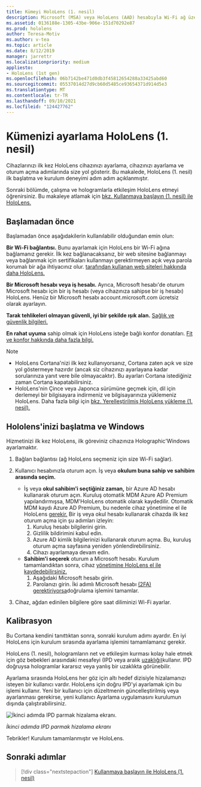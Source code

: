 ```yaml
---
title: Kümeyi HoloLens (1. nesil)
description: Microsoft (MSA) veya HoloLens (AAD) hesabıyla Wi-Fi ağ üzerinden ilk kez Azure Active Directory (1. nesil) ayarlamayı öğrenin.
ms.assetid: 0136188e-1305-43be-906e-151d70292e87
ms.prod: hololens
author: Teresa-Motiv
ms.author: v-tea
ms.topic: article
ms.date: 8/12/2019
manager: jarrettr
ms.localizationpriority: medium
appliesto:
- HoloLens (1st gen)
ms.openlocfilehash: 06b7142be471d0db3f45812654288a33425abd60
ms.sourcegitcommit: 05537014d27d9cb60d5485ce93654371d914d5e3
ms.translationtype: MT
ms.contentlocale: tr-TR
ms.lasthandoff: 09/10/2021
ms.locfileid: "124427762"
---
```

# <a name="set-up-your-hololens-1st-gen"></a>Kümenizi ayarlama HoloLens (1. nesil)

Cihazlarınızı ilk kez HoloLens cihazınızı ayarlama, cihazınızı ayarlama ve oturum açma adımlarında size yol gösterir.  Bu makalede, HoloLens (1. nesil) ilk başlatma ve kurulum deneyimi adım adım açıklanmıştır.

Sonraki bölümde, çalışma ve hologramlarla etkileşim HoloLens etmeyi öğrenirsiniz. Bu makaleye atlamak için [bkz. Kullanmaya başlayın (1. nesil) ile HoloLens.](hololens1-basic-usage.md)

## <a name="before-you-start"></a>Başlamadan önce

Başlamadan önce aşağıdakilerin kullanılabilir olduğundan emin olun:

**Bir Wi-Fi bağlantısı.** Bunu ayarlamak için HoloLens bir Wi-Fi ağına bağlamanız gerekir. İlk kez bağlanacaksanız, bir web sitesine bağlanmayı veya bağlanmak için sertifikaları kullanmayı gerektirmeyen açık veya parola korumalı bir ağa ihtiyacınız olur. [tarafından kullanan web siteleri hakkında daha HoloLens.](hololens-offline.md)

**Bir Microsoft hesabı veya iş hesabı.** Ayrıca, Microsoft hesabı'de oturum Microsoft hesabı için bir iş hesabı (veya cihazınıza sahipse bir iş hesabı) HoloLens. Henüz bir Microsoft hesabı account.microsoft.com ücretsiz olarak ayarlayın. [](https://account.microsoft.com)

**Tarak tehlikeleri olmayan güvenli, iyi bir şekilde ışık alan.** [Sağlık ve güvenlik bilgileri.](https://go.microsoft.com/fwlink/p/?LinkId=746661)

**En rahat uyuma** sahip olmak için HoloLens isteğe bağlı konfor donatıları. [Fit ve konfor hakkında daha fazla bilgi.](https://support.microsoft.com/help/12632/hololens-fit-your-hololens)

> [!NOTE]
>  
> - HoloLens Cortana'nizi ilk kez [](hololens-cortana.md) kullanıyorsanız, Cortana zaten açık ve size yol göstermeye hazırdır (ancak siz cihazınızı ayarlayana kadar sorularınıza yanıt vere bile olmayacaktır). Bu ayarları Cortana istediğiniz zaman Cortana kapatabilirsiniz.
> - HoloLens'nin Çince veya Japonca sürümüne geçmek için, dil için derlemeyi bir bilgisayara indirmeniz ve bilgisayarınıza yüklemeniz HoloLens. Daha fazla bilgi için [bkz. Yerelleştirilmiş HoloLens yükleme (1. nesil).](hololens1-install-localized.md)

## <a name="start-your-hololens-and-set-up-windows"></a>Hololens'inizi başlatma ve Windows

Hizmetinizi ilk kez HoloLens, ilk göreviniz cihazınıza Holographic'Windows ayarlamaktır.

1. Bağlan bağlantısı (ağ HoloLens seçmeniz için size Wi-Fi sağlar).

1. Kullanıcı hesabınızla oturum açın. İş veya **okulum buna sahip ve sahibim** **arasında seçim.**
    - İş veya **okul sahibim'i seçtiğiniz zaman,** bir Azure AD hesabı kullanarak oturum açın. Kuruluş otomatik MDM Azure AD Premium yapılandırmışsa, MDM'HoloLens otomatik olarak kaydedilir. Otomatik MDM kaydı Azure AD Premium, bu nedenle cihaz yönetimine el ile HoloLens [gerekir.](hololens-enroll-mdm.md#different-ways-to-enroll) Bir iş veya okul hesabı kullanarak cihazda ilk kez oturum açma için şu adımları izleyin:
        1. Kuruluş hesabı bilgilerini girin.
        1. Gizlilik bildirimini kabul edin.
        1. Azure AD kimlik bilgilerinizi kullanarak oturum açma. Bu, kuruluş oturum açma sayfasına yeniden yönlendirebilirsiniz.
        1. Cihazı ayarlamaya devam edin.
    - **Sahibim'i seçerek** oturum a Microsoft hesabı. Kurulum tamamlandıktan sonra, cihaz [yönetimine HoloLens el ile kaydedebilirsiniz.](hololens-enroll-mdm.md#different-ways-to-enroll)
        1. Aşağıdaki Microsoft hesabı girin.
        1. Parolanızı girin. İki adımlı Microsoft hesabı [(2FA) gerektiriyorsa](https://blogs.technet.microsoft.com/microsoft_blog/2013/04/17/microsoft-account-gets-more-secure/)doğrulama işlemini tamamlar.

1. Cihaz, ağdan edinilen bilgilere göre saat diliminizi Wi-Fi ayarlar.

## <a name="calibration"></a>Kalibrasyon

Bu Cortana kendini tanıttıktan sonra, sonraki kurulum adımı ayardır. En iyi HoloLens için kurulum sırasında ayarlama işlemini tamamlamanız gerekir.

HoloLens (1. nesil), hologramların net ve etkileşim kurması kolay hale etmek için göz bebekleri arasındaki mesafeyi (IPD veya aralık [uzaklığı)](https://en.wikipedia.org/wiki/Interpupillary_distance)kullanır. IPD doğruysa hologramlar kararsız veya yanlış bir uzaklıkta görünebilir.

Ayarlama sırasında HoloLens her göz için altı hedef dizisiyle hizalamanızı isteyen bir kullanıcı vardır. HoloLens için doğru IPD'yi ayarlamak için bu işlemi kullanır. Yeni bir kullanıcı için düzeltmenin güncelleştirilmiş veya ayarlanması gerekirse, yeni kullanıcı Ayarlama uygulamasını kurulumun dışında çalıştırabilirsiniz.

![İkinci adımda IPD parmak hizalama ekranı.](./images/ipd-finger-alignment-300px.jpg)

*İkinci adımda IPD parmak hizalama ekranı*

Tebrikler! Kurulum tamamlanmıştır ve HoloLens.

## <a name="next-steps"></a>Sonraki adımlar

> [!div class="nextstepaction"]
> [Kullanmaya başlayın ile HoloLens (1. nesil)](hololens1-basic-usage.md)
